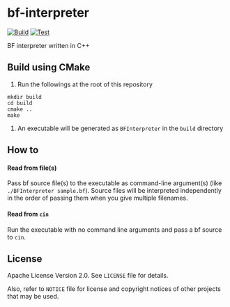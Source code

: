 # bf-interpreter
[![Build](https://github.com/yu-yama/bf-interpreter/actions/workflows/build.yml/badge.svg)](https://github.com/yu-yama/bf-interpreter/actions/workflows/build.yml)
[![Test](https://github.com/yu-yama/bf-interpreter/actions/workflows/test.yml/badge.svg)](https://github.com/yu-yama/bf-interpreter/actions/workflows/test.yml)

BF interpreter written in C++

## Build using CMake
1. Run the followings at the root of this repository
```
mkdir build
cd build
cmake ..
make
```
1. An executable will be generated as `BFInterpreter` in the `build` directory

## How to
#### Read from file(s)
Pass bf source file(s) to the executable as command-line argument(s) (like `./BFInterpreter sample.bf`). Source files will be interpreted independently in the order of passing them when you give multiple filenames.

#### Read from `cin`
Run the executable with no command line arguments and pass a bf source to `cin`.

## License
Apache License Version 2.0. See `LICENSE` file for details.

Also, refer to `NOTICE` file for license and copyright notices of other projects that may be used.
